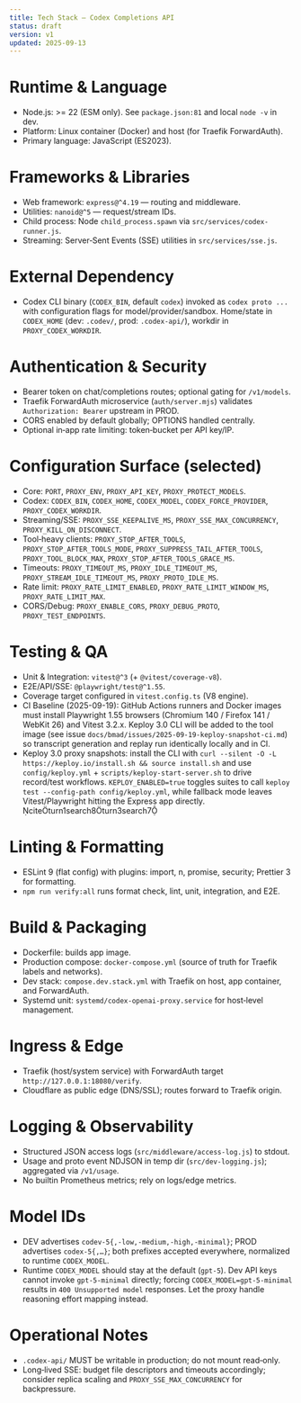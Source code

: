 ```yaml
---
title: Tech Stack — Codex Completions API
status: draft
version: v1
updated: 2025-09-13
---
```


# Runtime & Language

- Node.js: >= 22 (ESM only). See `package.json:81` and local `node -v` in dev.
- Platform: Linux container (Docker) and host (for Traefik ForwardAuth).
- Primary language: JavaScript (ES2023).

# Frameworks & Libraries

- Web framework: `express@^4.19` — routing and middleware.
- Utilities: `nanoid@^5` — request/stream IDs.
- Child process: Node `child_process.spawn` via `src/services/codex-runner.js`.
- Streaming: Server‑Sent Events (SSE) utilities in `src/services/sse.js`.

# External Dependency

- Codex CLI binary (`CODEX_BIN`, default `codex`) invoked as `codex proto ...` with configuration flags for model/provider/sandbox. Home/state in `CODEX_HOME` (dev: `.codev/`, prod: `.codex-api/`), workdir in `PROXY_CODEX_WORKDIR`.

# Authentication & Security

- Bearer token on chat/completions routes; optional gating for `/v1/models`.
- Traefik ForwardAuth microservice (`auth/server.mjs`) validates `Authorization: Bearer` upstream in PROD.
- CORS enabled by default globally; OPTIONS handled centrally.
- Optional in‑app rate limiting: token‑bucket per API key/IP.

# Configuration Surface (selected)

- Core: `PORT`, `PROXY_ENV`, `PROXY_API_KEY`, `PROXY_PROTECT_MODELS`.
- Codex: `CODEX_BIN`, `CODEX_HOME`, `CODEX_MODEL`, `CODEX_FORCE_PROVIDER`, `PROXY_CODEX_WORKDIR`.
- Streaming/SSE: `PROXY_SSE_KEEPALIVE_MS`, `PROXY_SSE_MAX_CONCURRENCY`, `PROXY_KILL_ON_DISCONNECT`.
- Tool‑heavy clients: `PROXY_STOP_AFTER_TOOLS`, `PROXY_STOP_AFTER_TOOLS_MODE`, `PROXY_SUPPRESS_TAIL_AFTER_TOOLS`, `PROXY_TOOL_BLOCK_MAX`, `PROXY_STOP_AFTER_TOOLS_GRACE_MS`.
- Timeouts: `PROXY_TIMEOUT_MS`, `PROXY_IDLE_TIMEOUT_MS`, `PROXY_STREAM_IDLE_TIMEOUT_MS`, `PROXY_PROTO_IDLE_MS`.
- Rate limit: `PROXY_RATE_LIMIT_ENABLED`, `PROXY_RATE_LIMIT_WINDOW_MS`, `PROXY_RATE_LIMIT_MAX`.
- CORS/Debug: `PROXY_ENABLE_CORS`, `PROXY_DEBUG_PROTO`, `PROXY_TEST_ENDPOINTS`.

# Testing & QA

- Unit & Integration: `vitest@^3` (+ `@vitest/coverage-v8`).
- E2E/API/SSE: `@playwright/test@^1.55`.
- Coverage target configured in `vitest.config.ts` (V8 engine).
- CI Baseline (2025-09-19): GitHub Actions runners and Docker images must install Playwright 1.55 browsers (Chromium 140 / Firefox 141 / WebKit 26) and Vitest 3.2.x. Keploy 3.0 CLI will be added to the tool image (see issue `docs/bmad/issues/2025-09-19-keploy-snapshot-ci.md`) so transcript generation and replay run identically locally and in CI.
- Keploy 3.0 proxy snapshots: install the CLI with `curl --silent -O -L https://keploy.io/install.sh && source install.sh` and use `config/keploy.yml` + `scripts/keploy-start-server.sh` to drive record/test workflows. `KEPLOY_ENABLED=true` toggles suites to call `keploy test --config-path config/keploy.yml`, while fallback mode leaves Vitest/Playwright hitting the Express app directly. citeturn1search8turn3search7

# Linting & Formatting

- ESLint 9 (flat config) with plugins: import, n, promise, security; Prettier 3 for formatting.
- `npm run verify:all` runs format check, lint, unit, integration, and E2E.

# Build & Packaging

- Dockerfile: builds app image.
- Production compose: `docker-compose.yml` (source of truth for Traefik labels and networks).
- Dev stack: `compose.dev.stack.yml` with Traefik on host, app container, and ForwardAuth.
- Systemd unit: `systemd/codex-openai-proxy.service` for host‑level management.

# Ingress & Edge

- Traefik (host/system service) with ForwardAuth target `http://127.0.0.1:18080/verify`.
- Cloudflare as public edge (DNS/SSL); routes forward to Traefik origin.

# Logging & Observability

- Structured JSON access logs (`src/middleware/access-log.js`) to stdout.
- Usage and proto event NDJSON in temp dir (`src/dev-logging.js`); aggregated via `/v1/usage`.
- No builtin Prometheus metrics; rely on logs/edge metrics.

# Model IDs

- DEV advertises `codev-5{,-low,-medium,-high,-minimal}`; PROD advertises `codex-5{,…}`; both prefixes accepted everywhere, normalized to runtime `CODEX_MODEL`.
- Runtime `CODEX_MODEL` should stay at the default (`gpt-5`). Dev API keys cannot invoke `gpt-5-minimal`
  directly; forcing `CODEX_MODEL=gpt-5-minimal` results in `400 Unsupported model` responses. Let the
  proxy handle reasoning effort mapping instead.

# Operational Notes

- `.codex-api/` MUST be writable in production; do not mount read‑only.
- Long‑lived SSE: budget file descriptors and timeouts accordingly; consider replica scaling and `PROXY_SSE_MAX_CONCURRENCY` for backpressure.
